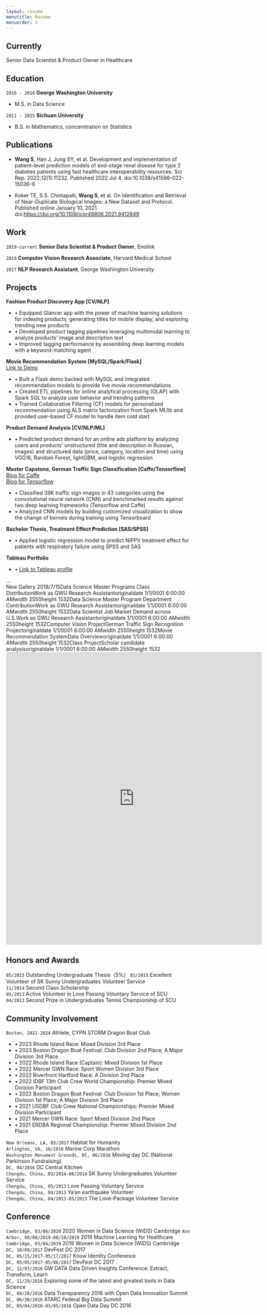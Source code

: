 ```yaml
---
layout: resume
menutitle: Resume
menuorder: 2
---
```


## Currently

Senior Data Scientist & Product Owner in Healthcare

## Education

`2016 - 2018`
**George Washington University**
* M.S. in Data Science

`2011 - 2015`
**Sichuan University**
* B.S. in Mathematics, concerntration on Statistics 

## Publications

* **Wang S**, Han J, Jung SY, et al. Development and implementation of patient-level prediction models of end-stage renal disease for type 2 diabetes patients using fast healthcare interoperability resources. Sci Rep. 2022;12(1):11232. Published 2022 Jul 4. doi:10.1038/s41598-022-15036-6  

* Koker TE, S.S. Chintapalli, **Wang S**, et al. On Identification and Retrieval of Near-Duplicate Biological Images: a New Dataset and Protocol. Published online January 10, 2021. doi:https://doi.org/10.1109/icpr48806.2021.9412849  

## Work

`2019-current` 
**Senior Data Scientist & Product Owner**, Enolink

`2019`
**Computer Vision Research Associate**, Harvard Medical School  

`2017`
**NLP Research Assistant**, George Washington University       

## Projects  

**Fashion Product Discovery App [CV/NLP]**
* •	Equipped Glancer app with the power of machine learning solutions for indexing products, generating titles for mobile display, and exploring trending new products  
* •	Developed product tagging pipelines leveraging multimodal learning to analyze products’ image and description text  
* •	Improved tagging performance by assembling deep learning models with a keyword-matching agent  

**Movie Recommendation System [MySQL/Spark/Flask]**  
<a href="https://san-wang.github.io/blog/Movie_Recommender">Link to Demo</a>  
* •	Built a Flask demo backed with MySQL and integrated recommendation models to provide live movie recommendations  
* •	Created ETL pipelines for online analytical processing (OLAP) with Spark SQL to analyze user behavior and trending patterns  
* •	Trained Collaborative Filtering (CF) models for personalized recommendation using ALS matrix factorization from Spark MLlib and provided user-based CF model to handle item cold start  

**Product Demand Analysis [CV/NLP/ML]**  
* •	Predicted product demand for an online ads platform by analyzing users and products’ unstructured (title and description in Russian, images) and structured data (price, category, location and time) using VGG16, Random Forest, lightGBM, and logistic regression  

**Master Capstone, German Traffic Sign Classification [Caffe/Tensorflow]**  
[Blog for Caffe](https://san-wang.github.io/blog/GTSRB_Caffe/)  
[Blog for Tensorflow](https://san-wang.github.io/blog/GTSRB_Tensorflow/)  
* •	Classified 39K traffic sign images in 43 categories using the convolutional neural network (CNN) and benchmarked results against two deep learning frameworks (Tensorflow and Caffe)  
* •	Analyzed CNN models by building customized visualization to show the change of kernels during training using Tensorboard  

**Bachelor Thesis, Treatment Effect Prediction [SAS/SPSS]**  
* •	Applied logistic regression model to predict NIPPV treatment effect for patients with respiratory failure using SPSS and SAS  

**Tableau Portfolio**  
* •	[Link to Tableau profile](https://public.tableau.com/profile/san.wang#!/vizhome)  

<div id="cp_widget_6ddbbee1-43b7-423a-8ac4-1424eaf31df9">...</div><script type="text/javascript">
var cpo = []; cpo["_object"] ="cp_widget_6ddbbee1-43b7-423a-8ac4-1424eaf31df9"; cpo["_fid"] = "AwEALTuMiWbL";
var _cpmp = _cpmp || []; _cpmp.push(cpo);
(function() { var cp = document.createElement("script"); cp.type = "text/javascript";
cp.async = true; cp.src = "//www.cincopa.com/media-platform/runtime/libasync.js";
var c = document.getElementsByTagName("script")[0];
c.parentNode.insertBefore(cp, c); })(); </script><noscript><span>New Gallery 2018/7/15</span><span>Data Science Master Programs Class  Distribution</span><span>Work as GWU Research Assistant</span><span>originaldate</span><span> 1/1/0001 6:00:00 AM</span><span>width</span><span> 2550</span><span>height</span><span> 1532</span><span>Data Science Master Program Department Contribution</span><span>Work as GWU Research Assistant</span><span>originaldate</span><span> 1/1/0001 6:00:00 AM</span><span>width</span><span> 2550</span><span>height</span><span> 1532</span><span>Data Scientist Job Market Demand across U.S.</span><span>Work as GWU Research Assistant</span><span>originaldate</span><span> 1/1/0001 6:00:00 AM</span><span>width</span><span> 2550</span><span>height</span><span> 1532</span><span>Computer Vision Project</span><span>German Traffic Sign Recognition Project</span><span>originaldate</span><span> 1/1/0001 6:00:00 AM</span><span>width</span><span> 2550</span><span>height</span><span> 1532</span><span>Movie Recommendation System</span><span>Data Overview</span><span>originaldate</span><span> 1/1/0001 6:00:00 AM</span><span>width</span><span> 2550</span><span>height</span><span> 1532</span><span>Class Project</span><span>Scholar candidate analysis</span><span>originaldate</span><span> 1/1/0001 6:00:00 AM</span><span>width</span><span> 2550</span><span>height</span><span> 1532</span></noscript>  

<iframe seamless frameborder="0" src="https://public.tableau.com/views/Profile_25/Profile?:embed=yes&:display_count=yes&:showVizHome=no" width = '700' height = '800' scrolling='yes' ></iframe>    

## Honors and Awards  

`05/2015` Outstanding Undergraduate Thesis（5%） 
`01/2015` Excellent Volunteer of SK Sunny Undergraduates Volunteer Service  
`11/2014` Second Class Scholarship   
`05/2013` Active Volunteer in Love Passing Voluntary Service of SCU  
`04/2013` Second Prize in Undergraduates Tennis Championship of SCU  

## Community Involvement  

`Boston, 2021-2024` Athlete, CYPN STORM Dragon Boat Club  
* •	2023 Rhode Island Race: Mixed Division 3rd Place  
* •	2023 Boston Dragon Boat Festival: Club Division 2nd Place; A Major Division 3rd Place  
* •	2022 Rhode Island Race (Captain): Mixed Division 1st Place  
* •	2022 Mercer GWN Race: Sport Women Division 3rd Place  
* •	2022 Riverfront Hartford Race: A Division 2nd Place  
* •	2022 IDBF 13th Club Crew World Championship: Premier Mixed Division Participant  
* •	2022 Boston Dragon Boat Festival: Club Division 1st Place; Women Division 1st Place; A Major Division 3rd Place  
* •	2021 USDBF Club Crew National Championships: Premier Mixed Division Participant  
* •	2021 Mercer GWN Race: Sport Mixed Division 2nd Place  
* •	2021 ERDBA Regional Championship: Premier Mixed Division 2nd Place  

`New Orleans, LA, 03/2017` Habitat for Humanity  
`Arlington, VA, 10/2016` Marine Corp Marathon  
`Washington Monument Grounds, DC, 06/2016` Moving day DC (National Parkinson Fundraising)  
`DC, 04/2016` DC Central Kitchen  
`Chengdu, China, 03/2014-06/2014` SK Sunny Undergraduates Volunteer Service  
`Chengdu, China, 05/2013` Love Passing Voluntary Service  
`Chengdu, China, 04/2013` Ya’an earthquake Volunteer  
`Chengdu, China, 04/2013-05/2013` The Love-Package Volunteer Service  

## Conference

`Cambridge, 03/06/2020` 2020 Women in Data Science (WiDS) Cambridge 
`Ann Arbor, 08/08/2019-08/10/2019` 2019 Machine Learning for Healthcare 
`Cambridge, 03/04/2019` 2019 Women in Data Science (WiDS) Cambridge  
`DC, 10/09/2017` DevFest DC 2017  
`DC, 05/15/2017-05/17/2017` Know Identity Conference  
`DC, 05/05/2017-05/06/2017` DevFest DC 2017  
`DC, 12/03/2016` GW DATA Data Driven Insights Conference: Extract, Transform, Learn  
`DC, 11/29/2016` Exploring some of the latest and greatest tools in Data Science  
`DC, 09/28/2016` Data Transparency 2016 with Open Data Innovation Summit  
`DC, 06/30/2016` ATARC Federal Big Data Summit  
`DC, 03/04/2016-03/05/2016` Open Data Day DC 2016  


<!-- ### Footer

Last updated: September, 2024 -->
